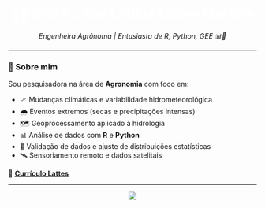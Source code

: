 <div align="center">

<h1 style="color:white;">👩‍💻 Olá! Eu sou Letícia Lopes Martins</h1>

<p><em>Engenheira Agrônoma | Entusiasta de R, Python, GEE 📊🌱</em></p>

</div>

---

### 🚀 Sobre mim

Sou pesquisadora na área de **Agronomia** com foco em:

- 📈 Mudanças climáticas e variabilidade hidrometeorológica  
- 🌧️ Eventos extremos (secas e precipitações intensas)  
- 🗺️ Geoprocessamento aplicado à hidrologia  
- 📊 Análise de dados com **R** e **Python**  
- 🔎 Validação de dados e ajuste de distribuições estatísticas  
- 🛰️ Sensoriamento remoto e dados satelitais  

📄 **[Currículo Lattes](http://lattes.cnpq.br/8643110803913959)**

---

<div align="center">
  <img src="https://capsule-render.vercel.app/api?type=wave&color=0:111111,100:222222&height=100&section=footer"/>
</div>
